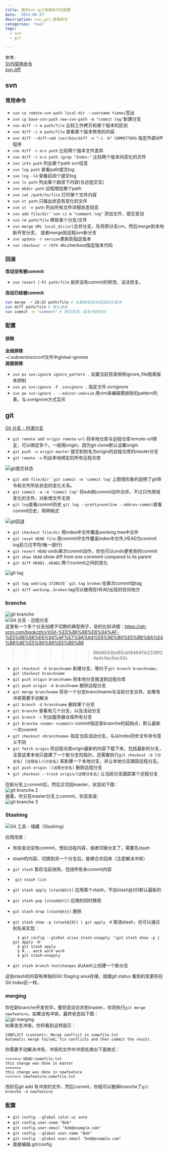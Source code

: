 ```yaml
---
title: 我的svn git常用命令及配置
date: '2013-06-27'
description: svn,git,常用命令
categories: 'tool'
tags:
  - svn
  - git

---
```

参考:  
[SVN常用命令](http://blog.csdn.net/sunboy_2050/article/details/6187464)  
[svn diff](http://www.subversion.org.cn/svnbook/1.4/svn.ref.svn.c.diff.html)  

## svn 
### 常用命令
* `svn co remote-svn-path local-dir --username tiemei`签出
* `svn cp base-svn-path new-svn-path -m "commit log"`新建分支
* `svn diff -r m path/file` 比较工作拷贝和某个版本的区别
* `svn diff -c m path/file` 查看某个版本修改的内容
* `svn diff --diff-cmd /usr/bin/diff -x "-i -b" COMMITTERS` 指定外部diff程序 
* `svn diff -r m:n path` 比较两个版本文件差异
* `svn diff -r m:n path |grep "Index:"` 比较两个版本间变化的文件
* `svn info path` 列出某个path svn信息
* `svn log path` 查看path提交log
* `svn log -l4`  查看前四个提交log
* `svn ls path`  列出某个路径下内容(与远程交互)
* `svn mkdir path` 远程增加某个path
* `svn cat /path/to/file` 打印某个文件内容
* `svn st path` 只输出状态有变化的文件
* `svn st -v path` 列出所有文件详细状态信息
* `svn add file/dir``svn ci m "comment log"` 添加文件，提交变动
* `svn rm path/file` 移除某个分支/文件
* `svn merge URL local_dir/url`合并分支，先将原分支cm，然后merge到本地新开发分支，
或者merge到远程svn新分支
* `svn update -r version`更新到指定版本
* `svn checkout -r r974 URL`checkout指定版本代码

### 回滚

**改动没有被commit**:  

* `svn revert [-R] path/file` 放弃没有commit的修改，没法恢复。

**改动已经被commit**:  

```bash
svn merge -r 28:25 path/file # 从最新版本28回滚到25版本
svn diff path/file # 确认差异
svn commit -m "comment" # 提交回滚，版本升级到29
```


### 配置
#### 排除
**全局排除**  
~/.subversion/conf文件中global-ignores  
**局部排除**  
* `svn ps svn:ignore ignore_pattern .` 设置当前目录排除ignore_file脱离版本控制
* `svn ps svn:ignore -F .svnignore .` 指定文件.svnignore
* `svn pe svn:ignore . --editor-cmd=vim` 用vim来编辑需排除的pattern列表，与.svnignore方式互斥

## git

[Git 分支 - 何谓分支](http://git-scm.com/book/zh/Git-%E5%88%86%E6%94%AF-%E4%BD%95%E8%B0%93%E5%88%86%E6%94%AF)  

* `git remote add origin remote-url` 将本地仓库与远程仓库remote-url绑定，可以绑定多个。一般用origin，因为git clone默认设置origin
* `git push -u origin master` 提交到别名为origin的远程仓库的master分支
* `git remote -v` 列出本地绑定的所有远程仓库
  

![git提交状态](http://farm4.staticflickr.com/3701/9147517685_85e9e01925.jpg)  

* `git add file/dir``git commit -m 'commit log'`上图很形象的说明了git命令和文件所处状态的变化关系。
* `git commit -a -m "commit log"` 将add和commit动作合并，不过只作用域变化的文件，对新增文件无效
* `git log`查看commit历史 `git log --pretty=oneline --abbrev-commit`查看commit历史，简明格式

  
![git回退](http://farm6.staticflickr.com/5331/9149824940_25f19bf055.jpg)  

* `git checkout file/dir` 用index中文件覆盖working tree中文件
* `git reset HEAD file`   用commit中文件覆盖index中文件,HEAD为commit log前几位字符(唯一就行)
* `git revert HEAD`       undo某次commit动作，你也可以undo更老些的commit
* `git show HEAD`         show diff from one commmit compared to its parent
* `git diff HEAD1..HEAD2` 两个commit之间的变化

  
![git tag](http://farm8.staticflickr.com/7443/9149898002_3c3513af25.jpg)  

* `git tag wokring 3720b35``git tag broken` 给某次commit加tag
* `git diff working..broken` tag可以被用在HEAD出现的任何地方

### branche
![git branche](http://farm8.staticflickr.com/7384/9150086081_dfe8ef4bce.jpg)  
![Git 分支 - 远程分支](https://git-scm.com/book/zh/v1/Git-%E5%88%86%E6%94%AF-%E8%BF%9C%E7%A8%8B%E5%88%86%E6%94%AF)  
这里有一个多个分支创建于切换的典型例子，说的比较详细：https://git-scm.com/book/zh/v1/Git-%E5%88%86%E6%94%AF-%E5%88%86%E6%94%AF%E7%9A%84%E6%96%B0%E5%BB%BA%E4%B8%8E%E5%90%88%E5%B9%B6    
>>>>>>> 98d4643bd95cbf846411e2339f24a4c4ec6ec42c

* `git checkout -b branchname` 新建分支，等价于`git branch branchname; git checkout branchname`
* `git push origin branchname` 将本地分支推送到远程仓库
* `git push origin -d branchname` 删除远程分支
* `git merge branchname` 将另一个分支branchname与当前分支合并，如果有冲突需要手动解决
* `git branch -d branchname` 删除某个分支
* `git branche` 查看有几个分支，以及活动分支
* `git branch -r` 列出服务器仓库所有分支
* `git branche <name> <commit>` commit指定新branche的起始点，默认最新一次commit
* `git checkout <branchname>` 指定当前活动分支，与从Index同步文件命令意义不同
* `git fetch origin` 将远程仓库origin最新的内容下载下来，包括最新的分支，注意这里本地只是建了一个新分支的指针，还需要执行`git checkout -b [分支名] [远程名]/[分支名]` 来新建一个本地分支，并让本地分支跟踪远程分支。  
* `git push origin :[远程分支名]` 删除远程分支  
* `git checkout --track origin/[远程分支名]` 让当前分支跟踪某个远程分支
  
在新分支上commit后，然后又切回master，状态如下图：  
![git branche 2](http://farm8.staticflickr.com/7350/9150130937_6908be5258.jpg)  
接着，你又在master分支上commit，状态变成:  
![git branche 3](http://farm6.staticflickr.com/5547/9152373240_ee693532ee.jpg)

### Stashing

![Git 工具 - 储藏（Stashing）](https://git-scm.com/book/zh/v1/Git-%E5%B7%A5%E5%85%B7-%E5%82%A8%E8%97%8F%EF%BC%88Stashing%EF%BC%89)   

应用场景：  

* 有些变动没有commit，想拉远程内容，或者切换分支了，需要先stash
* stash的内容，切换到另一个分支后，能够合并回来（注意解决冲突）

* `git stash` 暂存当前快照，包括所有未commit内容
* ` git stash list`
* `git stash apply [stash@{n}]` 应用某个stash，不加stash@{0}默认最新的
* `git stash pop [stash@{n}]` 应用的同时移除
* `git stash drop [stash@{n}]` 删除
* `git stash show -p [stash@{0}] | git apply -R` 取消stash，也可以通过别名来实现：

        $ git config --global alias.stash-unapply '!git stash show -p | git apply -R'
        $ git stash apply
        $ #... work work work
        $ git stash-unapply

* `git stash branch testchanges` 从stash上创建一个新分支

这些stash的内容有单独的Git Staging area存储，就跟git status 看到的变更存在Git Index区一样。  
  
### merging
你在新branche开发完毕，要将变动合并到master，你将执行`git merge newfeature`，如果没有冲突，最终状态如下图：  
![git merging](http://farm6.staticflickr.com/5529/9152407936_c8898f484e.jpg)  
如果发生冲突，你将看到这样提示：  

    CONFLICT (content): Merge conflict in somefile.txt
    Automatic merge failed; fix conflicts and then commit the result.
你需要手动解决冲突，冲突的文件中冲突处类似下面格式：  

    <<<<<<< HEAD:somefile.txt
    this change was done in master
    =======
    this change was done in newfeature
    >>>>>>> newfeature:somefile.txt
改好后git add 有冲突的文件，然后commit，你就可以删掉branche了`git branche -d newfeature`  

### 配置

* `git config --global color.ui auto`
* `git config user.name "Bob"`
* `git config user.email "bob@example.com"`
* `git config --global user.name "Bob"`
* `git config --global user.email "bob@example.com"`
* 直接编辑.git/config

